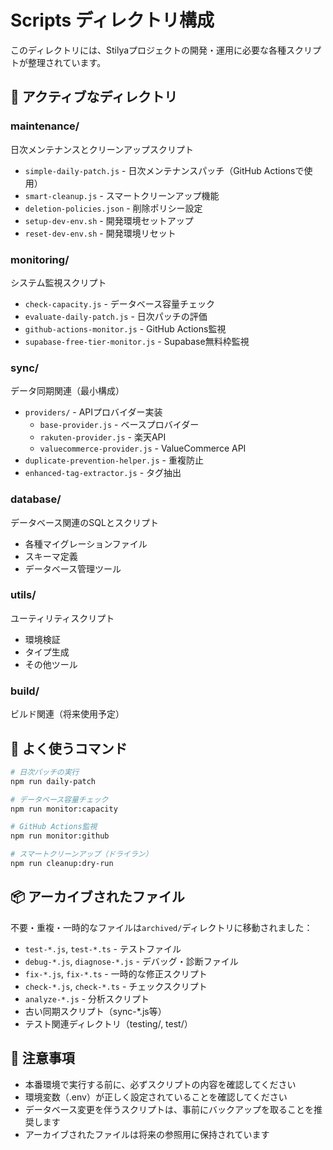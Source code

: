 # Scripts ディレクトリ構成

このディレクトリには、Stilyaプロジェクトの開発・運用に必要な各種スクリプトが整理されています。

## 📁 アクティブなディレクトリ

### maintenance/
日次メンテナンスとクリーンアップスクリプト
- `simple-daily-patch.js` - 日次メンテナンスパッチ（GitHub Actionsで使用）
- `smart-cleanup.js` - スマートクリーンアップ機能
- `deletion-policies.json` - 削除ポリシー設定
- `setup-dev-env.sh` - 開発環境セットアップ
- `reset-dev-env.sh` - 開発環境リセット

### monitoring/
システム監視スクリプト
- `check-capacity.js` - データベース容量チェック
- `evaluate-daily-patch.js` - 日次パッチの評価
- `github-actions-monitor.js` - GitHub Actions監視
- `supabase-free-tier-monitor.js` - Supabase無料枠監視

### sync/
データ同期関連（最小構成）
- `providers/` - APIプロバイダー実装
  - `base-provider.js` - ベースプロバイダー
  - `rakuten-provider.js` - 楽天API
  - `valuecommerce-provider.js` - ValueCommerce API
- `duplicate-prevention-helper.js` - 重複防止
- `enhanced-tag-extractor.js` - タグ抽出

### database/
データベース関連のSQLとスクリプト
- 各種マイグレーションファイル
- スキーマ定義
- データベース管理ツール

### utils/
ユーティリティスクリプト
- 環境検証
- タイプ生成
- その他ツール

### build/
ビルド関連（将来使用予定）

## 🚀 よく使うコマンド

```bash
# 日次パッチの実行
npm run daily-patch

# データベース容量チェック
npm run monitor:capacity

# GitHub Actions監視
npm run monitor:github

# スマートクリーンアップ（ドライラン）
npm run cleanup:dry-run
```

## 📦 アーカイブされたファイル

不要・重複・一時的なファイルは`archived/`ディレクトリに移動されました：

- `test-*.js`, `test-*.ts` - テストファイル
- `debug-*.js`, `diagnose-*.js` - デバッグ・診断ファイル
- `fix-*.js`, `fix-*.ts` - 一時的な修正スクリプト
- `check-*.js`, `check-*.ts` - チェックスクリプト
- `analyze-*.js` - 分析スクリプト
- 古い同期スクリプト（sync-*.js等）
- テスト関連ディレクトリ（testing/, test/）

## 📝 注意事項

- 本番環境で実行する前に、必ずスクリプトの内容を確認してください
- 環境変数（.env）が正しく設定されていることを確認してください
- データベース変更を伴うスクリプトは、事前にバックアップを取ることを推奨します
- アーカイブされたファイルは将来の参照用に保持されています
